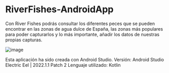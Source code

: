 # RiverFishes-AndroidApp
Con River Fishes podrás consultar los diferentes peces que se pueden encontrar en las zonas de agua dulce
de España, las zonas más populares para poder capturarlos y lo más importante, añadir los datos de
nuestras propias capturas.

![image](https://user-images.githubusercontent.com/112828488/226059431-3fcfbefd-f62f-4ae6-8fa2-cc2fb800596a.png)

Esta aplicación ha sido creada con Android Studio.
Versión: Android Studio Electric Eel | 2022.1.1 Patch 2
Lenguaje utilizado: Kotlin

